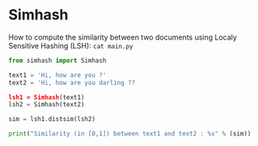 # Simhash

How to compute the similarity between two documents using Localy Sensitive Hashing (LSH):
`cat main.py`

```python
from simhash import Simhash

text1 = 'Hi, how are you ?'
text2 = 'Hi, how are you darling ??

lsh1 = Simhash(text1)
lsh2 = Simhash(text2)

sim = lsh1.distsim(lsh2)

print("Similarity (in [0,1]) between text1 and text2 : %s" % (sim))
```


